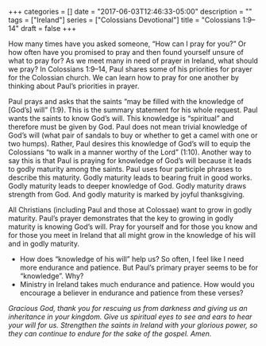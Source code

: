 +++
categories = []
date = "2017-06-03T12:46:33-05:00"
description = ""
tags = ["Ireland"]
series = ["Colossians Devotional"]
title = "Colossians 1:9–14"
draft = false
+++

How many times have you asked someone, “How can I pray for you?” Or how often have you promised to pray and then found yourself unsure of what to pray for? As we meet many in need of prayer in Ireland, what should we pray? In Colossians 1:9–14, Paul shares some of his priorities for prayer for the Colossian church. We can learn how to pray for one another by thinking about Paul’s priorities in prayer.

Paul prays and asks that the saints “may be filled with the knowledge of [God’s] will” (1:9). This is the summary statement for his whole request. Paul wants the saints to know God’s will. This knowledge is “spiritual” and therefore must be given by God. Paul does not mean trivial knowledge of God’s will (what pair of sandals to buy or whether to get a camel with one or two humps). Rather, Paul desires this knowledge of God’s will to equip the Colossians “to walk in a manner worthy of the Lord” (1:10). Another way to say this is that Paul is praying for knowledge of God’s will because it leads to godly maturity among the saints. Paul uses four participle phrases to describe this maturity. Godly maturity leads to bearing fruit in good works. Godly maturity leads to deeper knowledge of God. Godly maturity draws strength from God. And godly maturity is marked by joyful thanksgiving.

All Christians (including Paul and those at Colossae) want to grow in godly maturity. Paul’s prayer demonstrates that the key to growing in godly maturity is knowing God’s will. Pray for yourself and for those you know and for those you meet in Ireland that all might grow in the knowledge of his will and in godly maturity.

* How does “knowledge of his will” help us? So often, I feel like I need more endurance and patience. But Paul’s primary prayer seems to be for “knowledge”. Why?
* Ministry in Ireland takes much endurance and patience. How would you encourage a believer in endurance and patience from these verses?

_Gracious God, thank you for rescuing us from darkness and giving us an inheritance in your kingdom. Give us spiritual eyes to see and ears to hear your will for us. Strengthen the saints in Ireland with your glorious power, so they can continue to endure for the sake of the gospel. Amen._
